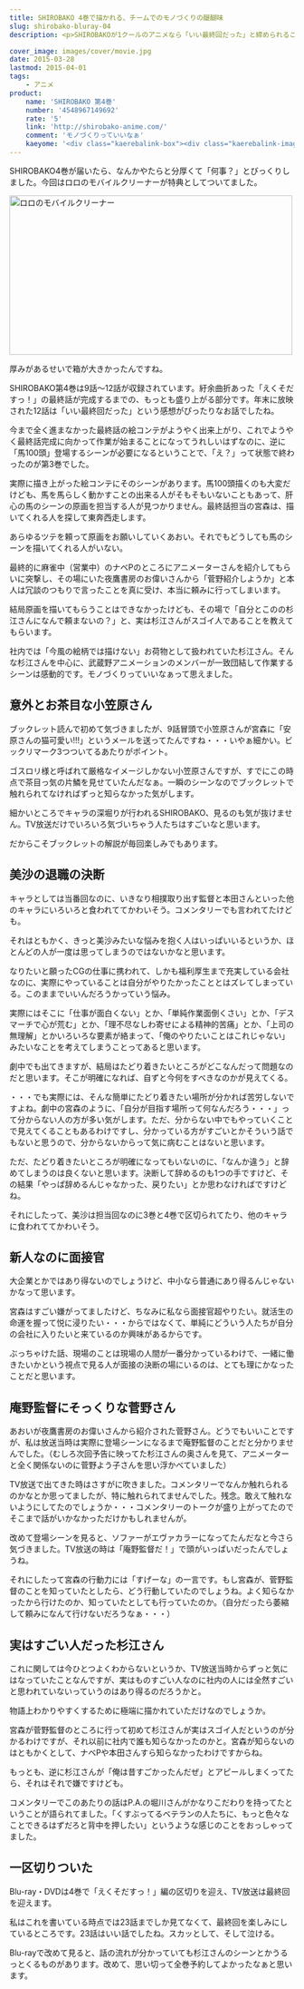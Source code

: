 ```yaml
---
title: SHIROBAKO 4巻で描かれる、チームでのモノづくりの醍醐味
slug: shirobako-bluray-04
description: <p>SHIROBAKOが1クールのアニメなら「いい最終回だった」と締められること間違いなしな12話収録の第4巻を見ました。TV放送を見て内容が分かっていても、杉江さんを中心にムサニのメンバーが一致団結していくさまは、見ていて胸がアツくなります。</p>

cover_image: images/cover/movie.jpg
date: 2015-03-28
lastmod: 2015-04-01
tags: 
    - アニメ
product:
    name: 'SHIROBAKO 第4巻'
    number: '4548967149692'
    rate: '5'
    link: 'http://shirobako-anime.com/'
    comment: 'モノづくりっていいなぁ'
    kaeyome: '<div class="kaerebalink-box"><div class="kaerebalink-image"><a href="http://www.amazon.co.jp/exec/obidos/ASIN/B00OJXVUDU/illusionspace-22/ref=nosim/" rel="nofollow" target="_blank"><img src="http://ecx.images-amazon.com/images/I/51MESyd6yAL._SL160_.jpg" style="border: none;" /></a></div><div class="kaerebalink-info"><div class="kaerebalink-name"><a href="http://www.amazon.co.jp/exec/obidos/ASIN/B00OJXVUDU/illusionspace-22/ref=nosim/" rel="nofollow" target="_blank">SHIROBAKO 第4巻 (初回生産限定版) [Blu-ray]</a><div class="kaerebalink-powered-date">posted with <a href="http://kaereba.com" rel="nofollow" target="_blank">カエレバ</a></div></div><div class="kaerebalink-detail">木村珠莉 ワーナー・ブラザース・ホームエンターテイメント 2015-03-25    </div><div class="kaerebalink-link1"><div class="shoplinkamazon"><a href="http://www.amazon.co.jp/gp/search?keywords=SHIROBAKO%204%8A%AA%20blu-ray&__mk_ja_JP=%83J%83%5E%83J%83i&tag=illusionspace-22" rel="nofollow" target="_blank">Amazon</a></div><div class="shoplinkrakuten"><a href="http://hb.afl.rakuten.co.jp/hgc/0e95387f.f2aef20d.0e953880.25e412bd/?pc=http%3A%2F%2Fsearch.rakuten.co.jp%2Fsearch%2Fmall%2FSHIROBAKO%25204%25E5%25B7%25BB%2520blu-ray%2F-%2Ff.1-p.1-s.1-sf.0-st.A-v.2%3Fx%3D0%26scid%3Daf_ich_link_urltxt%26m%3Dhttp%3A%2F%2Fm.rakuten.co.jp%2F" rel="nofollow" target="_blank">楽天市場</a></div><div class="shoplinkyahoo"><a href="http://ck.jp.ap.valuecommerce.com/servlet/referral?sid=3085416&pid=882193779&vc_url=http%3A%2F%2Fsearch.shopping.yahoo.co.jp%2Fsearch%3Fp%3DSHIROBAKO%25204%25E5%25B7%25BB%2520blu-ray" rel="nofollow"  target="_blank">Yahooショッピング<img src="http://ad.jp.ap.valuecommerce.com/servlet/gifbanner?sid=3085416&pid=882193779" height="1" width="1" border="0"></a></div></div></div><div class="booklink-footer" style="clear: left"></div></div>'
---
```


<p>SHIROBAKO4巻が届いたら、なんかやたらと分厚くて「何事？」とびっくりしました。今回はロロのモバイルクリーナーが特典としてついてました。</p>
<p><img src="https://wantit.gcreate.jp/wp-content/uploads/2015/03/c354f3e54a7ec26c938d1fbcea7cfffd.jpg" alt="ロロのモバイルクリーナー" title="ロロのモバイルクリーナー.jpg" width="500" height="281" /></p>
<p>厚みがあるせいで箱が大きかったんですね。</p>
<p>SHIROBAKO第4巻は9話〜12話が収録されています。紆余曲折あった「えくそだすっ！」の最終話が完成するまでの、もっとも盛り上がる部分です。年末に放映された12話は「いい最終回だった」という感想がぴったりなお話でしたね。</p>
<p>今まで全く進まなかった最終話の絵コンテがようやく出来上がり、これでようやく最終話完成に向かって作業が始まることになってうれしいはずなのに、逆に「馬100頭」登場するシーンが必要になるということで、「え？」って状態で終わったのが第3巻でした。</p>
<p>実際に描き上がった絵コンテにそのシーンがあります。馬100頭描くのも大変だけども、馬を馬らしく動かすことの出来る人がそもそもいないこともあって、肝心の馬のシーンの原画を担当する人が見つかりません。最終話担当の宮森は、描いてくれる人を探して東奔西走します。</p>
<p>あらゆるツテを頼って原画をお願いしていくあおい。それでもどうしても馬のシーンを描いてくれる人がいない。</p>
<p>最終的に麻雀中（営業中）のナベPのところにアニメーターさんを紹介してもらいに突撃し、その場にいた夜鷹書房のお偉いさんから「菅野紹介しようか」と本人は冗談のつもりで言ったことを真に受け、本当に頼みに行ってしまいます。</p>
<p>結局原画を描いてもらうことはできなかったけども、その場で「自分とこのの杉江さんになんで頼まないの？」と、実は杉江さんがスゴイ人であることを教えてもらいます。</p>
<p>社内では「今風の絵柄では描けない」お荷物として扱われていた杉江さん。そんな杉江さんを中心に、武蔵野アニメーションのメンバーが一致団結して作業するシーンは感動的です。モノづくりっていいなぁって思えました。</p>
<h2>意外とお茶目な小笠原さん</h2>
<p>ブックレット読んで初めて気づきましたが、9話冒頭で小笠原さんが宮森に「安原さんの猫可愛い!!!」というメールを送ってたんですね・・・いやぁ細かい。ビックリマーク3つついてるあたりがポイント。</p>
<p>ゴスロリ様と呼ばれて厳格なイメージしかない小笠原さんですが、すでにこの時点で茶目っ気の片鱗を見せていたんだなぁ。一瞬のシーンなのでブックレットで触れられてなければずっと知らなかった気がします。</p>
<p>細かいところでキャラの深堀りが行われるSHIROBAKO、見るのも気が抜けません。TV放送だけでいろいろ気づいちゃう人たちはすごいなと思います。</p>
<p>だからこそブックレットの解説が毎回楽しみでもあります。</p>
<h2>美沙の退職の決断</h2>
<p>キャラとしては当番回なのに、いきなり相撲取り出す監督と本田さんといった他のキャラにいろいろと食われててかわいそう。コメンタリーでも言われてたけども。</p>
<p>それはともかく、きっと美沙みたいな悩みを抱く人はいっぱいいるというか、ほとんどの人が一度は思ってしまうのではないかなと思います。</p>
<p>なりたいと願ったCGの仕事に携われて、しかも福利厚生まで充実している会社なのに、実際にやっていることは自分がやりたかったこととはズレてしまっている。このままでいいんだろうかっていう悩み。</p>
<p>実際にはそこに「仕事が面白くない」とか、「単純作業面倒くさい」とか、「デスマーチで心が荒む」とか、「理不尽なしわ寄せによる精神的苦痛」とか、「上司の無理解」とかいろいろな要素が絡まって、「俺のやりたいことはこれじゃない」みたいなことを考えてしまうことってあると思います。</p>
<p>劇中でも出てきますが、結局はたどり着きたいところがどこなんだって問題なのだと思います。そこが明確になれば、自ずと今何をすべきなのかが見えてくる。</p>
<p>・・・でも実際には、そんな簡単にたどり着きたい場所が分かれば苦労しないですよね。劇中の宮森のように、「自分が目指す場所って何なんだろう・・・」って分からない人の方が多い気がします。ただ、分からない中でもやっていくことで見えてくることもあるわけですし、分かっている方がすごいとかそういう話でもないと思うので、分からないからって気に病むことはないと思います。</p>
<p>ただ、たどり着きたいところが明確になってもいないのに、「なんか違う」と辞めてしまうのは良くないと思います。決断して辞めるのも1つの手ですけど、その結果「やっぱ辞めるんじゃなかった、戻りたい」とか思わなければですけどね。</p>
<p>それにしたって、美沙は担当回なのに3巻と4巻で区切られてたり、他のキャラに食われててかわいそう。</p>
<h2>新人なのに面接官</h2>
<p>大企業とかではあり得ないのでしょうけど、中小なら普通にあり得るんじゃないかなって思います。</p>
<p>宮森はすごい嫌がってましたけど、ちなみに私なら面接官超やりたい。就活生の命運を握って悦に浸りたい・・・からではなくて、単純にどういう人たちが自分の会社に入りたいと来ているのか興味があるからです。</p>
<p>ぶっちゃけた話、現場のことは現場の人間が一番分かっているわけで、一緒に働きたいかという視点で見る人が面接の決断の場にいるのは、とても理にかなったことだと思います。</p>
<h2>庵野監督にそっくりな菅野さん</h2>
<p>あおいが夜鷹書房のお偉いさんから紹介された菅野さん。どうでもいいことですが、私は放送当時は実際に登場シーンになるまで庵野監督のことだと分かりませんでした。（むしろ次回予告に映ってた杉江さんの奥さんを見て、アニメーターと全く関係ないのに菅野よう子さんを思い浮かべていました）</p>
<p>TV放送で出てきた時はさすがに吹きました。コメンタリーでなんか触れられるのかなとか思ってましたが、特に触れられてませんでした。残念。敢えて触れないようにしてたのでしょうか・・・コメンタリーのトークが盛り上がってたのでそこまで話がいかなかっただけかもしれませんが。</p>
<p>改めて登場シーンを見ると、ソファーがエヴァカラーになってたんだなと今さら気づきました。TV放送の時は「庵野監督だ！」で頭がいっぱいだったんでしょうね。</p>
<p>それにしたって宮森の行動力には「すげーな」の一言です。もし宮森が、菅野監督のことを知っていたとしたら、どう行動していたのでしょうね。よく知らなかったから行けたのか、知っていたとしても行っていたのか。（自分だったら萎縮して頼みになんて行けないだろうなぁ・・・）</p>
<h2>実はすごい人だった杉江さん</h2>
<p>これに関しては今ひとつよくわからないというか、TV放送当時からずっと気にはなっていたことなんですが、実はものすごい人なのに社内の人には全然すごいと思われていないっていうのはあり得るのだろうかと。</p>
<p>物語上わかりやすくするために極端に描かれていただけなのでしょうか。</p>
<p>宮森が菅野監督のところに行って初めて杉江さんが実はスゴイ人だというのが分かるわけですが、それ以前に社内で誰も知らなかったのかと。宮森が知らないのはともかくとして、ナベPや本田さんすら知らなかったわけですからね。</p>
<p>もっとも、逆に杉江さんが「俺は昔すごかったんだぜ」とアピールしまくってたら、それはそれで嫌ですけども。</p>
<p>コメンタリーでこのあたりの話はP.A.の堀川さんがかなりこだわりを持ってたということが語られてました。「くすぶってるベテランの人たちに、もっと色々なことできるはずだろと背中を押したい」というような感じのことをおっしゃってました。</p>
<h2>一区切りついた</h2>
<p>Blu-ray・DVDは4巻で「えくそだすっ！」編の区切りを迎え、TV放送は最終回を迎えます。</p>
<p>私はこれを書いている時点では23話までしか見てなくて、最終回を楽しみにしているところです。23話はいい話でしたね。スカッとして、そして泣ける。</p>
<p>Blu-rayで改めて見ると、話の流れが分かっていても杉江さんのシーンとかうるっとくるものがあります。改めて、思い切って全巻予約してよかったなぁと思います。</p>

  